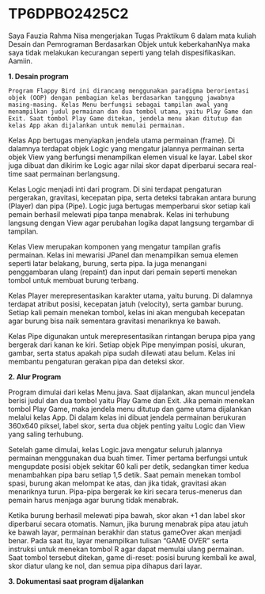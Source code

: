# TP6DPBO2425C2
Saya Fauzia Rahma Nisa mengerjakan Tugas Praktikum 6 dalam mata kuliah Desain dan Pemrograman Berdasarkan Objek untuk keberkahanNya maka saya tidak melakukan kecurangan seperti yang telah dispesifikasikan. Aamiin.

**1. Desain program**

    Program Flappy Bird ini dirancang menggunakan paradigma berorientasi objek (OOP) dengan pembagian kelas berdasarkan tanggung jawabnya masing-masing. Kelas Menu berfungsi sebagai tampilan awal yang menampilkan judul permainan dan dua tombol utama, yaitu Play Game dan Exit. Saat tombol Play Game ditekan, jendela menu akan ditutup dan kelas App akan dijalankan untuk memulai permainan.

Kelas App bertugas menyiapkan jendela utama permainan (frame). Di dalamnya terdapat objek Logic yang mengatur jalannya permainan serta objek View yang berfungsi menampilkan elemen visual ke layar. Label skor juga dibuat dan dikirim ke Logic agar nilai skor dapat diperbarui secara real-time saat permainan berlangsung.

Kelas Logic menjadi inti dari program. Di sini terdapat pengaturan pergerakan, gravitasi, kecepatan pipa, serta deteksi tabrakan antara burung (Player) dan pipa (Pipe). Logic juga bertugas memperbarui skor setiap kali pemain berhasil melewati pipa tanpa menabrak. Kelas ini terhubung langsung dengan View agar perubahan logika dapat langsung tergambar di tampilan.

Kelas View merupakan komponen yang mengatur tampilan grafis permainan. Kelas ini mewarisi JPanel dan menampilkan semua elemen seperti latar belakang, burung, serta pipa. Ia juga menangani penggambaran ulang (repaint) dan input dari pemain seperti menekan tombol untuk membuat burung terbang.

Kelas Player merepresentasikan karakter utama, yaitu burung. Di dalamnya terdapat atribut posisi, kecepatan jatuh (velocity), serta gambar burung. Setiap kali pemain menekan tombol, kelas ini akan mengubah kecepatan agar burung bisa naik sementara gravitasi menariknya ke bawah.

Kelas Pipe digunakan untuk merepresentasikan rintangan berupa pipa yang bergerak dari kanan ke kiri. Setiap objek Pipe menyimpan posisi, ukuran, gambar, serta status apakah pipa sudah dilewati atau belum. Kelas ini membantu pengaturan gerakan pipa dan deteksi skor.

**2. Alur Program**

  Program dimulai dari kelas Menu.java. Saat dijalankan, akan muncul jendela berisi judul dan dua tombol yaitu Play Game dan Exit. Jika pemain menekan tombol Play Game, maka jendela menu ditutup dan game utama dijalankan melalui kelas App. Di dalam kelas ini dibuat jendela permainan berukuran 360x640 piksel, label skor, serta dua objek penting yaitu Logic dan View yang saling terhubung.

  Setelah game dimulai, kelas Logic.java mengatur seluruh jalannya permainan menggunakan dua buah timer. Timer pertama berfungsi untuk mengupdate posisi objek sekitar 60 kali per detik, sedangkan timer kedua menambahkan pipa baru setiap 1,5 detik. Saat pemain menekan tombol spasi, burung akan melompat ke atas, dan jika tidak, gravitasi akan menariknya turun. Pipa-pipa bergerak ke kiri secara terus-menerus dan pemain harus menjaga agar burung tidak menabrak.

  Ketika burung berhasil melewati pipa bawah, skor akan +1 dan label skor diperbarui secara otomatis. Namun, jika burung menabrak pipa atau jatuh ke bawah layar, permainan berakhir dan status gameOver akan menjadi benar. Pada saat itu, layar menampilkan tulisan “GAME OVER” serta instruksi untuk menekan tombol R agar dapat memulai ulang permainan. Saat tombol tersebut ditekan, game di-reset: posisi burung kembali ke awal, skor diatur ulang ke nol, dan semua pipa dihapus dari layar.

**3. Dokumentasi saat program dijalankan**

